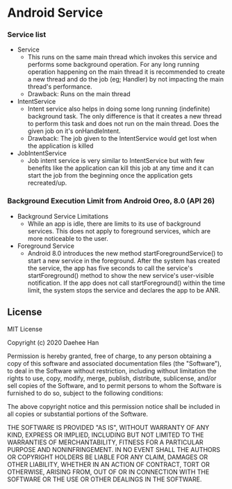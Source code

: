 Android Service
===================================
### Service list
* Service
    - This runs on the same main thread which invokes this service and performs some background operation. For any long running operation happening on the main thread it is recommended to create a new thread and do the job (eg; Handler) by not impacting the main thread's performance.
    - Drawback: Runs on the main thread
* IntentService
    - Intent service also helps in doing some long running (indefinite) background task. The only difference is that it creates a new thread to perform this task and does not run on the main thread. Does the given job on it's onHandleIntent.
    - Drawback: The job given to the IntentService would get lost when the application is killed
* JobIntentService
    - Job intent service is very similar to IntentService but with few benefits like the application can kill this job at any time and it can start the job from the beginning once the application gets recreated/up.

### Background Execution Limit from Android Oreo, 8.0 (API 26)
* Background Service Limitations
    - While an app is idle, there are limits to its use of background services. This does not apply to foreground services, which are more noticeable to the user.
* Foreground Service
    - Android 8.0 introduces the new method startForegroundService() to start a new service in the foreground. After the system has created the service, the app has five seconds to call the service's startForeground() method to show the new service's user-visible notification. If the app does not call startForeground() within the time limit, the system stops the service and declares the app to be ANR. 




License
-------
MIT License

Copyright (c) 2020 Daehee Han

Permission is hereby granted, free of charge, to any person obtaining a copy
of this software and associated documentation files (the "Software"), to deal
in the Software without restriction, including without limitation the rights
to use, copy, modify, merge, publish, distribute, sublicense, and/or sell
copies of the Software, and to permit persons to whom the Software is
furnished to do so, subject to the following conditions:

The above copyright notice and this permission notice shall be included in all
copies or substantial portions of the Software.

THE SOFTWARE IS PROVIDED "AS IS", WITHOUT WARRANTY OF ANY KIND, EXPRESS OR
IMPLIED, INCLUDING BUT NOT LIMITED TO THE WARRANTIES OF MERCHANTABILITY,
FITNESS FOR A PARTICULAR PURPOSE AND NONINFRINGEMENT. IN NO EVENT SHALL THE
AUTHORS OR COPYRIGHT HOLDERS BE LIABLE FOR ANY CLAIM, DAMAGES OR OTHER
LIABILITY, WHETHER IN AN ACTION OF CONTRACT, TORT OR OTHERWISE, ARISING FROM,
OUT OF OR IN CONNECTION WITH THE SOFTWARE OR THE USE OR OTHER DEALINGS IN THE
SOFTWARE.
